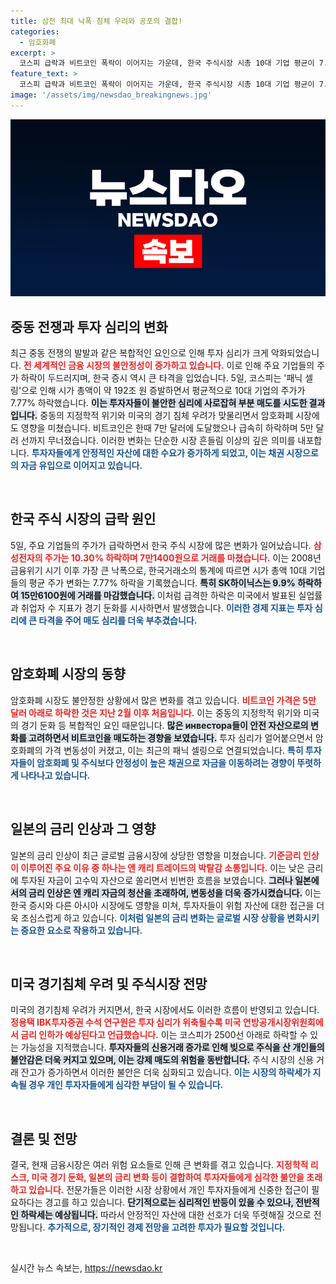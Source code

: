 ```yaml
---
title: 삼전 최대 낙폭 침체 우려와 공포의 결합!
categories:
  - 암호화폐
excerpt: >
  코스피 급락과 비트코인 폭락이 이어지는 가운데, 한국 주식시장 시총 10대 기업 평균이 7.77% 하락했습니다. 미국 경기침체 우려와 중동 전쟁이 투자 심리를 위축시키며, 개별 주식에도 큰 영향을 미쳤습니다. 안전자산 쏠림 현상이 가속화되고 있습니다.
feature_text: >
  코스피 급락과 비트코인 폭락이 이어지는 가운데, 한국 주식시장 시총 10대 기업 평균이 7.77% 하락했습니다. 미국 경기침체 우려와 중동 전쟁이 투자 심리를 위축시키며, 개별 주식에도 큰 영향을 미쳤습니다. 안전자산 쏠림 현상이 가속화되고 있습니다.
image: '/assets/img/newsdao_breakingnews.jpg'
---
```


<p><img src="/assets/img/newsdao_breakingnews.jpg" alt="implanttips 속보" /></p>

<h2 data-ke-size="size26">중동 전쟁과 투자 심리의 변화</h2>

<p data-ke-size="size16">최근 중동 전쟁의 발발과 같은 복합적인 요인으로 인해 투자 심리가 크게 악화되었습니다. <b><span style="color: #ee2323;">전 세계적인 금융 시장의 불안정성이 증가하고 있습니다.</span></b> 이로 인해 주요 기업들의 주가 하락이 두드러지며, 한국 증시 역시 큰 타격을 입었습니다. 5일, 코스피는 '패닉 셀링'으로 인해 시가 총액이 약 192조 원 증발하면서 평균적으로 10대 기업의 주가가 7.77% 하락했습니다. <b><span style="background-color: #21538527;">이는 투자자들이 불안한 심리에 사로잡혀 부분 매도를 시도한 결과입니다.</span></b> 중동의 지정학적 위기와 미국의 경기 침체 우려가 맞물리면서 암호화폐 시장에도 영향을 미쳤습니다. 비트코인은 한때 7만 달러에 도달했으나 급속히 하락하며 5만 달러 선까지 무너졌습니다. 이러한 변화는 단순한 시장 흔들림 이상의 깊은 의미를 내포합니다. <b><span style="color: #1a5490;">투자자들에게 안정적인 자산에 대한 수요가 증가하게 되었고, 이는 채권 시장으로의 자금 유입으로 이어지고 있습니다.</span></b></p>

<p data-ke-size="size16">&nbsp;</p>

<h2 data-ke-size="size26">한국 주식 시장의 급락 원인</h2>

<p data-ke-size="size16">5일, 주요 기업들의 주가가 급락하면서 한국 주식 시장에 많은 변화가 일어났습니다. <b><span style="color: #ee2323;">삼성전자의 주가는 10.30% 하락하며 7만1400원으로 거래를 마쳤습니다.</span></b> 이는 2008년 금융위기 시기 이후 가장 큰 낙폭으로, 한국거래소의 통계에 따르면 시가 총액 10대 기업들의 평균 주가 변화는 7.77% 하락을 기록했습니다. <b><span style="background-color: #21538527;">특히 SK하이닉스는 9.9% 하락하여 15만6100원에 거래를 마감했습니다.</span></b> 이처럼 급격한 하락은 미국에서 발표된 실업률과 취업자 수 지표가 경기 둔화를 시사하면서 발생했습니다. <b><span style="color: #1a5490;">이러한 경제 지표는 투자 심리에 큰 타격을 주어 매도 심리를 더욱 부추겼습니다.</span></b></p>

<p data-ke-size="size16">&nbsp;</p>

<h2 data-ke-size="size26">암호화폐 시장의 동향</h2>

<p data-ke-size="size16">암호화폐 시장도 불안정한 상황에서 많은 변화를 겪고 있습니다. <b><span style="color: #ee2323;">비트코인 가격은 5만 달러 아래로 하락한 것은 지난 2월 이후 처음입니다.</span></b> 이는 중동의 지정학적 위기와 미국의 경기 둔화 등 복합적인 요인 때문입니다. <b><span style="background-color: #21538527;">많은 инвестора들이 안전 자산으로의 변화를 고려하면서 비트코인을 매도하는 경향을 보였습니다.</span></b> 투자 심리가 얼어붙으면서 암호화폐의 가격 변동성이 커졌고, 이는 최근의 패닉 셀링으로 연결되었습니다. <b><span style="color: #1a5490;">특히 투자자들이 암호화폐 및 주식보다 안정성이 높은 채권으로 자금을 이동하려는 경향이 뚜렷하게 나타나고 있습니다.</span></b></p>

<p data-ke-size="size16">&nbsp;</p>

<h2 data-ke-size="size26">일본의 금리 인상과 그 영향</h2>

<p data-ke-size="size16">일본의 금리 인상이 최근 글로벌 금융시장에 상당한 영향을 미쳤습니다. <b><span style="color: #ee2323;">기준금리 인상이 이루어진 주요 이유 중 하나는 엔 캐리 트레이드의 박탈감 소통입니다.</span></b> 이는 낮은 금리에 투자된 자금이 고수익 자산으로 쏠리면서 빈번한 흐름을 보였습니다. <b><span style="background-color: #21538527;">그러나 일본에서의 금리 인상은 엔 캐리 자금의 청산을 초래하여, 변동성을 더욱 증가시켰습니다.</span></b> 이는 한국 증시와 다른 아시아 시장에도 영향을 미쳐, 투자자들이 위험 자산에 대한 접근을 더욱 조심스럽게 하고 있습니다. <b><span style="color: #1a5490;">이처럼 일본의 금리 변화는 글로벌 시장 상황을 변화시키는 중요한 요소로 작용하고 있습니다.</span></b></p>

<p data-ke-size="size16">&nbsp;</p>

<h2 data-ke-size="size26">미국 경기침체 우려 및 주식시장 전망</h2>

<p data-ke-size="size16">미국의 경기침체 우려가 커지면서, 한국 시장에서도 이러한 흐름이 반영되고 있습니다. <b><span style="color: #ee2323;">정용택 IBK투자증권 수석 연구원은 투자 심리가 위축될수록 미국 연방공개시장위원회에서 금리 인하가 예상된다고 언급했습니다.</span></b> 이는 코스피가 2500선 아래로 하락할 수 있는 가능성을 지적했습니다. <b><span style="background-color: #21538527;">투자자들의 신용거래 증가로 인해 빚으로 주식을 산 개인들의 불안감은 더욱 커지고 있으며, 이는 강제 매도의 위험을 동반합니다.</span></b> 주식 시장의 신용 거래 잔고가 증가하면서 이러한 불안은 더욱 심화되고 있습니다. <b><span style="color: #1a5490;">이는 시장의 하락세가 지속될 경우 개인 투자자들에게 심각한 부담이 될 수 있습니다.</span></b></p>

<p data-ke-size="size16">&nbsp;</p>

<h2 data-ke-size="size26">결론 및 전망</h2>

<p data-ke-size="size16">결국, 현재 금융시장은 여러 위험 요소들로 인해 큰 변화를 겪고 있습니다. <b><span style="color: #ee2323;">지정학적 리스크, 미국 경기 둔화, 일본의 금리 변화 등이 결합하여 투자자들에게 심각한 불안을 초래하고 있습니다.</span></b> 전문가들은 이러한 시장 상황에서 개인 투자자들에게 신중한 접근이 필요하다는 경고를 하고 있습니다. <b><span style="background-color: #21538527;">단기적으로는 심리적인 반등이 있을 수 있으나, 전반적인 하락세는 예상됩니다.</span></b> 따라서 안정적인 자산에 대한 선호가 더욱 뚜렷해질 것으로 전망됩니다. <b><span style="color: #1a5490;">추가적으로, 장기적인 경제 전망을 고려한 투자가 필요할 것입니다.</span></b></p>

<p data-ke-size="size16">&nbsp;</p>
실시간 뉴스 속보는, <a href="https://newsdao.kr" rel="dofollow">https://newsdao.kr</a>


